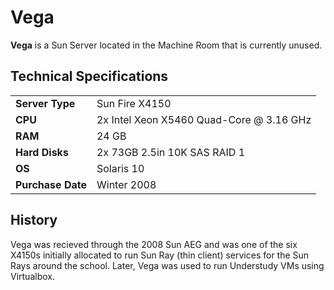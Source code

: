 # Vega

**Vega** is a Sun Server located in the Machine Room that is currently unused.

## Technical Specifications

<table>
  <tr>
    <td><b>Server Type</b></td>
    <td>Sun Fire X4150</td>
  </tr>
  <tr>
    <td><b>CPU</b></td>
    <td>2x Intel Xeon X5460 Quad-Core @ 3.16 GHz</td>
  </tr>
  <tr>
    <td><b>RAM</b></td>
    <td>24 GB</td>
  </tr>
  <tr>
    <td><b>Hard Disks</b></td>
    <td>2x 73GB 2.5in 10K SAS RAID 1</td>
  </tr>
  <tr>
    <td><b>OS</b></td>
    <td>Solaris 10</td>
  </tr>
  <tr>
    <td><b>Purchase Date</b></td>
    <td>Winter 2008</td>
  </tr>
</table>

## History

Vega was recieved through the 2008 Sun AEG and was one of the six X4150s initially allocated to run Sun Ray (thin client) services for the Sun Rays around the school. Later, Vega was used to run Understudy VMs using Virtualbox.
